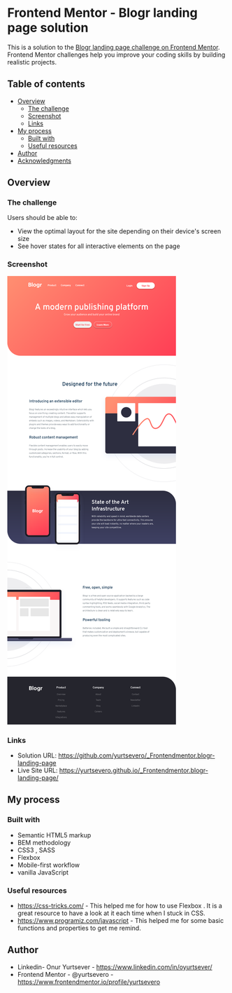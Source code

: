 # Frontend Mentor - Blogr landing page solution

This is a solution to the [Blogr landing page challenge on Frontend Mentor](https://www.frontendmentor.io/challenges/blogr-landing-page-EX2RLAApP). Frontend Mentor challenges help you improve your coding skills by building realistic projects. 

## Table of contents

- [Overview](#overview)
  - [The challenge](#the-challenge)
  - [Screenshot](#screenshot)
  - [Links](#links)
- [My process](#my-process)
  - [Built with](#built-with) 
  - [Useful resources](#useful-resources)
- [Author](#author)
- [Acknowledgments](#acknowledgments)



## Overview

### The challenge

Users should be able to:

- View the optimal layout for the site depending on their device's screen size
- See hover states for all interactive elements on the page

### Screenshot

![](./images/screenshot.png)

### Links

- Solution URL: https://github.com/yurtsevero/_Frontendmentor.blogr-landing-page
- Live Site URL: https://yurtsevero.github.io/_Frontendmentor.blogr-landing-page/

## My process

### Built with

- Semantic HTML5 markup
- BEM methodology
- CSS3 , SASS 
- Flexbox
- Mobile-first workflow
- vanilla JavaScript


### Useful resources

- https://css-tricks.com/ - This helped me for how to use Flexbox . It is a great resource to have a look at it each time when I stuck in CSS.
- https://www.programiz.com/javascript - This helped me for some basic functions and properties to get me remind. 


## Author

- Linkedin- Onur Yurtsever - https://www.linkedin.com/in/oyurtsever/
- Frontend Mentor - @yurtsevero - https://www.frontendmentor.io/profile/yurtsevero


